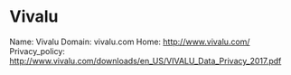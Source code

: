 
# Vivalu

Name: Vivalu
Domain: vivalu.com
Home: http://www.vivalu.com/
Privacy_policy: http://www.vivalu.com/downloads/en_US/VIVALU_Data_Privacy_2017.pdf
